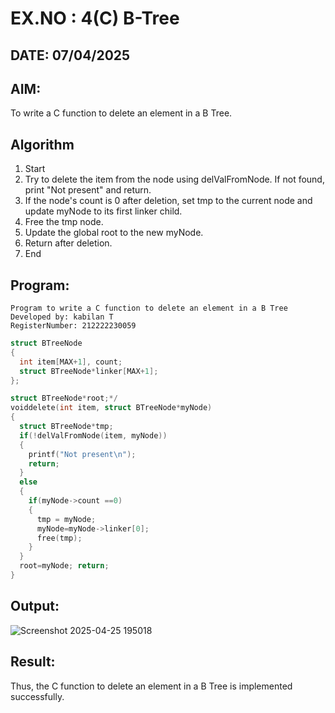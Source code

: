 # EX.NO : 4(C) B-Tree
## DATE: 07/04/2025
## AIM:
To write a C function to delete an element in a B Tree.
## Algorithm
1. Start 
2. Try to delete the item from the node using delValFromNode. If not found, print "Not present" and return. 
3. If the node's count is 0 after deletion, set tmp to the current node and update myNode to its first linker child. 
4. Free the tmp node. 
5. Update the global root to the new myNode. 
6. Return after deletion. 
7. End  

## Program:
```
Program to write a C function to delete an element in a B Tree
Developed by: kabilan T
RegisterNumber: 212222230059
```
```c
struct BTreeNode
{
  int item[MAX+1], count;
  struct BTreeNode*linker[MAX+1];
};

struct BTreeNode*root;*/
voiddelete(int item, struct BTreeNode*myNode)
{
  struct BTreeNode*tmp;
  if(!delValFromNode(item, myNode))
  {
    printf("Not present\n");
    return;
  }
  else
  {
    if(myNode->count ==0)
    {
      tmp = myNode;
      myNode=myNode->linker[0];
      free(tmp);
    }
  }
  root=myNode; return;
}
```
## Output:
![Screenshot 2025-04-25 195018](https://github.com/user-attachments/assets/14f30831-a873-4723-b4d9-6eeeb8206fe0)



## Result:
Thus, the C function to delete an element in a B Tree is implemented successfully.
